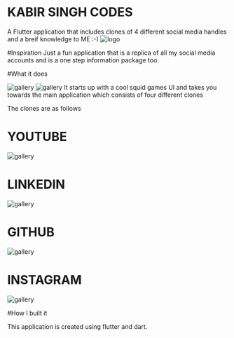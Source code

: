 # KABIR SINGH CODES
A Flutter application that includes clones of 4 different social media handles and a breif knowledge to ME :-)
![logo]([images/ksc.png)

#Inspiration
Just a fun application that is a replica of all my social media accounts and is a one step information package too.

#What it does

![gallery](pics/page1.png)
![gallery](pics/page2.png)
It starts up with a cool squid games UI and takes you towards the main application which consists of four different clones

The clones are as follows

# YOUTUBE
![gallery](pics/yt.png)

# LINKEDIN
![gallery](pics/linkedin.png)

# GITHUB
![gallery](pics/github.png)

# INSTAGRAM
![gallery](pics/insta.png)

#How I built it

This application is created using flutter and dart. 

